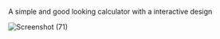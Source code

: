 A simple and good looking calculator with a interactive design

![Screenshot (71)](https://github.com/anvesh9959/calculator/assets/117638783/6aa8a6dd-b7f9-434d-883e-58c7c591018f)
